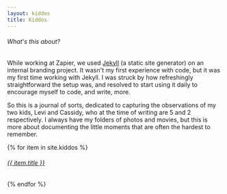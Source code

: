 ```yaml
---
layout: kiddos
title: Kiddos
---
```


<h6>What's this about?</h6>

While working at Zapier, we used [Jekyll](https://jekyllrb.com) (a static site generator) on an internal branding project. It wasn't my first experience with code, but it was my first time working with Jekyll. I was struck by how refreshingly straightforward the setup was, and resolved to start using it daily to encourage myself to code, and write, more.

So this is a journal of sorts, dedicated to capturing the observations of my two kids, Levi and Cassidy, who at the time of writing are 5 and 2 respectively. I always have my folders of photos and movies, but this is more about documenting the little moments that are often the hardest to remember.

{% for item in site.kiddos %}
  <a href="{{ item.url }}">
    <h6>{{ item.title }}</h6>
  </a>
{% endfor %}
